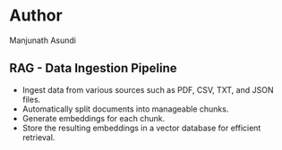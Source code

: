 # Author

Manjunath Asundi


## RAG - Data Ingestion Pipeline

- Ingest data from various sources such as PDF, CSV, TXT, and JSON files.
- Automatically split documents into manageable chunks.
- Generate embeddings for each chunk.
- Store the resulting embeddings in a vector database for efficient retrieval.
